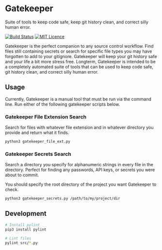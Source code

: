 # Gatekeeper

Suite of tools to keep code safe, keep git history clean, and correct silly human error.

[![Build Status](https://travis-ci.org/Justintime50/gatekeeper.svg?branch=master)](https://travis-ci.org/Justintime50/gatekeeper)
[![MIT Licence](https://badges.frapsoft.com/os/mit/mit.svg?v=103)](https://opensource.org/licenses/mit-license.php)

Gatekeeper is the perfect companion to any source control workflow. Find files still containing secrets or search for specific file types you may have forgotten to add to your gitignore. Gatekeeper will keep your git history safe and your life a bit more stress free. Longterm, Gatekeeper is intended to be a completely automated suite of tools that can be used to keep code safe, git history clean, and correct silly human error.

## Usage

Currently, Gatekeeper is a manual tool that must be run via the command line. Run either of the following gatekeeper scripts below.

### Gatekeeper File Extension Search

Search for files with whatever file extension and in whatever directory you provide and return what it finds.

```bash
python3 gatekeeper_file_ext.py
```

### Gatekeeper Secrets Search

Search a directory you specify for alphanumeric strings in every file in the directory. Perfect for finding any passwords, API keys, or secrets you were about to commit.

You should specify the root directory of the project you want Gatekeeper to check.

```bash
python3 gatekeeper_secrets.py /path/to/my/project/dir
```

## Development

```bash
# Install pylint
pip3 install pylint

# Lint files
pylint src/*.py
```
